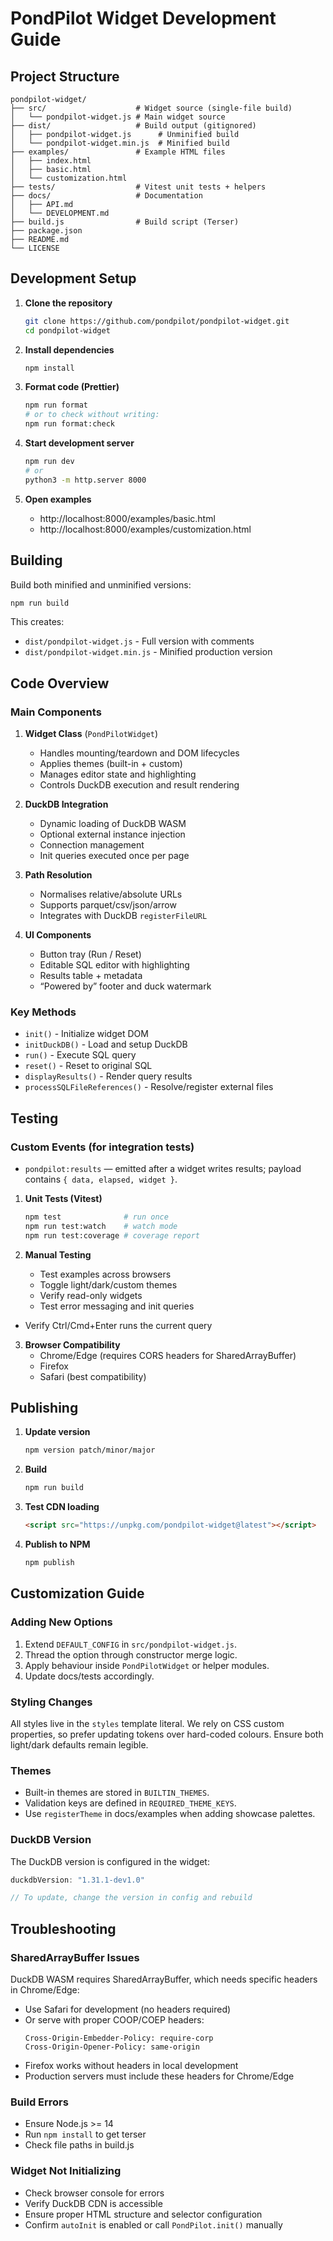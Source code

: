 # PondPilot Widget Development Guide

## Project Structure

```
pondpilot-widget/
├── src/                    # Widget source (single-file build)
│   └── pondpilot-widget.js # Main widget source
├── dist/                   # Build output (gitignored)
│   ├── pondpilot-widget.js      # Unminified build
│   └── pondpilot-widget.min.js  # Minified build
├── examples/               # Example HTML files
│   ├── index.html
│   ├── basic.html
│   └── customization.html
├── tests/                  # Vitest unit tests + helpers
├── docs/                   # Documentation
│   ├── API.md
│   └── DEVELOPMENT.md
├── build.js                # Build script (Terser)
├── package.json
├── README.md
└── LICENSE
```

## Development Setup

1. **Clone the repository**
   ```bash
   git clone https://github.com/pondpilot/pondpilot-widget.git
   cd pondpilot-widget
   ```

2. **Install dependencies**
   ```bash
   npm install
   ```

3. **Format code (Prettier)**
   ```bash
   npm run format
   # or to check without writing:
   npm run format:check
   ```

4. **Start development server**
   ```bash
   npm run dev
   # or
   python3 -m http.server 8000
   ```

5. **Open examples**
   - http://localhost:8000/examples/basic.html
   - http://localhost:8000/examples/customization.html

## Building

Build both minified and unminified versions:

```bash
npm run build
```

This creates:
- `dist/pondpilot-widget.js` - Full version with comments
- `dist/pondpilot-widget.min.js` - Minified production version

## Code Overview

### Main Components

1. **Widget Class** (`PondPilotWidget`)
   - Handles mounting/teardown and DOM lifecycles
   - Applies themes (built-in + custom)
   - Manages editor state and highlighting
   - Controls DuckDB execution and result rendering

2. **DuckDB Integration**
   - Dynamic loading of DuckDB WASM
   - Optional external instance injection
   - Connection management
   - Init queries executed once per page

3. **Path Resolution**
   - Normalises relative/absolute URLs
   - Supports parquet/csv/json/arrow
   - Integrates with DuckDB `registerFileURL`

4. **UI Components**
   - Button tray (Run / Reset)
   - Editable SQL editor with highlighting
   - Results table + metadata
   - “Powered by” footer and duck watermark

### Key Methods

- `init()` - Initialize widget DOM
- `initDuckDB()` - Load and setup DuckDB
- `run()` - Execute SQL query
- `reset()` - Reset to original SQL
- `displayResults()` - Render query results
- `processSQLFileReferences()` - Resolve/register external files

## Testing

### Custom Events (for integration tests)

- `pondpilot:results` — emitted after a widget writes results; payload contains `{ data, elapsed, widget }`.


1. **Unit Tests (Vitest)**
   ```bash
   npm test              # run once
   npm run test:watch    # watch mode
   npm run test:coverage # coverage report
   ```

2. **Manual Testing**
   - Test examples across browsers
   - Toggle light/dark/custom themes
   - Verify read-only widgets
   - Test error messaging and init queries
- Verify Ctrl/Cmd+Enter runs the current query

3. **Browser Compatibility**
   - Chrome/Edge (requires CORS headers for SharedArrayBuffer)
   - Firefox
   - Safari (best compatibility)

## Publishing

1. **Update version**
   ```bash
   npm version patch/minor/major
   ```

2. **Build**
   ```bash
   npm run build
   ```

3. **Test CDN loading**
   ```html
   <script src="https://unpkg.com/pondpilot-widget@latest"></script>
   ```

4. **Publish to NPM**
   ```bash
   npm publish
   ```

## Customization Guide

### Adding New Options

1. Extend `DEFAULT_CONFIG` in `src/pondpilot-widget.js`.
2. Thread the option through constructor merge logic.
3. Apply behaviour inside `PondPilotWidget` or helper modules.
4. Update docs/tests accordingly.

### Styling Changes

All styles live in the `styles` template literal. We rely on CSS custom properties, so prefer updating tokens over hard-coded colours. Ensure both light/dark defaults remain legible.

### Themes

- Built-in themes are stored in `BUILTIN_THEMES`.
- Validation keys are defined in `REQUIRED_THEME_KEYS`.
- Use `registerTheme` in docs/examples when adding showcase palettes.

### DuckDB Version

The DuckDB version is configured in the widget:
```javascript
duckdbVersion: "1.31.1-dev1.0"

// To update, change the version in config and rebuild
```

## Troubleshooting

### SharedArrayBuffer Issues
DuckDB WASM requires SharedArrayBuffer, which needs specific headers in Chrome/Edge:

- Use Safari for development (no headers required)
- Or serve with proper COOP/COEP headers:
  ```
  Cross-Origin-Embedder-Policy: require-corp
  Cross-Origin-Opener-Policy: same-origin
  ```
- Firefox works without headers in local development
- Production servers must include these headers for Chrome/Edge

### Build Errors
- Ensure Node.js >= 14
- Run `npm install` to get terser
- Check file paths in build.js

### Widget Not Initializing
- Check browser console for errors
- Verify DuckDB CDN is accessible
- Ensure proper HTML structure and selector configuration
- Confirm `autoInit` is enabled or call `PondPilot.init()` manually
